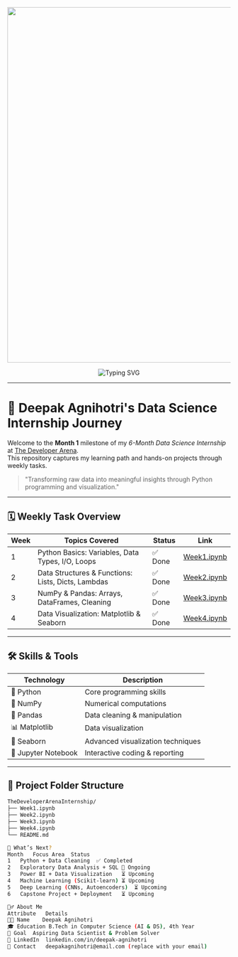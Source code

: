 <p align="center">
  <img src="https://img.shields.io/badge/The_Developer_Arena-Internship_Month_1-00FFFF?style=for-the-badge&logo=python&logoColor=white" width="800" />
</p>

<p align="center">
  <img src="https://readme-typing-svg.demolab.com?font=Poppins&weight=700&size=30&duration=3000&pause=700&color=00FFFF&background=121212&center=true&vCenter=true&width=900&lines=Python+%7C+Data+Cleaning+%7C+Visualization" alt="Typing SVG" />
</p>

---

# 🚀 Deepak Agnihotri's Data Science Internship Journey

Welcome to the **Month 1** milestone of my *6-Month Data Science Internship* at [The Developer Arena](https://thedeveloperarena.tech/).  
This repository captures my learning path and hands-on projects through weekly tasks.

> "Transforming raw data into meaningful insights through Python programming and visualization."

---

## 🗓️ Weekly Task Overview

| Week | Topics Covered                             | Status | Link           |
|-------|-------------------------------------------|---------|----------------|
| 1     | Python Basics: Variables, Data Types, I/O, Loops | ✅ Done | [Week1.ipynb](./Week1.ipynb) |
| 2     | Data Structures & Functions: Lists, Dicts, Lambdas | ✅ Done | [Week2.ipynb](./Week2.ipynb) |
| 3     | NumPy & Pandas: Arrays, DataFrames, Cleaning      | ✅ Done | [Week3.ipynb](./Week3.ipynb) |
| 4     | Data Visualization: Matplotlib & Seaborn           | ✅ Done | [Week4.ipynb](./Week4.ipynb) |

---

## 🛠️ Skills & Tools

| Technology          | Description                        |
|---------------------|----------------------------------|
| 🐍 Python           | Core programming skills           |
| 🔢 NumPy            | Numerical computations            |
| 🐼 Pandas           | Data cleaning & manipulation      |
| 📊 Matplotlib       | Data visualization                |
| 🎨 Seaborn          | Advanced visualization techniques |
| 📓 Jupyter Notebook | Interactive coding & reporting    |

---

## 📁 Project Folder Structure

```bash
TheDeveloperArenaInternship/
├── Week1.ipynb
├── Week2.ipynb
├── Week3.ipynb
├── Week4.ipynb
└── README.md

🔮 What’s Next?
Month	Focus Area	Status
1	Python + Data Cleaning	✅ Completed
2	Exploratory Data Analysis + SQL	🔄 Ongoing
3	Power BI + Data Visualization	⏳ Upcoming
4	Machine Learning (Scikit-learn)	⏳ Upcoming
5	Deep Learning (CNNs, Autoencoders)	⏳ Upcoming
6	Capstone Project + Deployment	⏳ Upcoming

🙋‍♂ About Me
Attribute	Details
👨‍💻 Name	Deepak Agnihotri
🎓 Education	B.Tech in Computer Science (AI & DS), 4th Year
🎯 Goal	Aspiring Data Scientist & Problem Solver
🔗 LinkedIn	linkedin.com/in/deepak-agnihotri
📧 Contact	deepakagnihotri@email.com (replace with your email)


